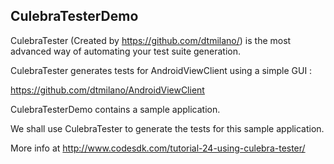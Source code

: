 CulebraTesterDemo
-----------------

CulebraTester (Created by https://github.com/dtmilano/) is the most advanced way of automating your test suite generation.

CulebraTester generates tests for AndroidViewClient using a simple GUI :

https://github.com/dtmilano/AndroidViewClient

CulebraTesterDemo contains a sample application. 

We shall use CulebraTester to generate the tests for this sample application.

More info at http://www.codesdk.com/tutorial-24-using-culebra-tester/

